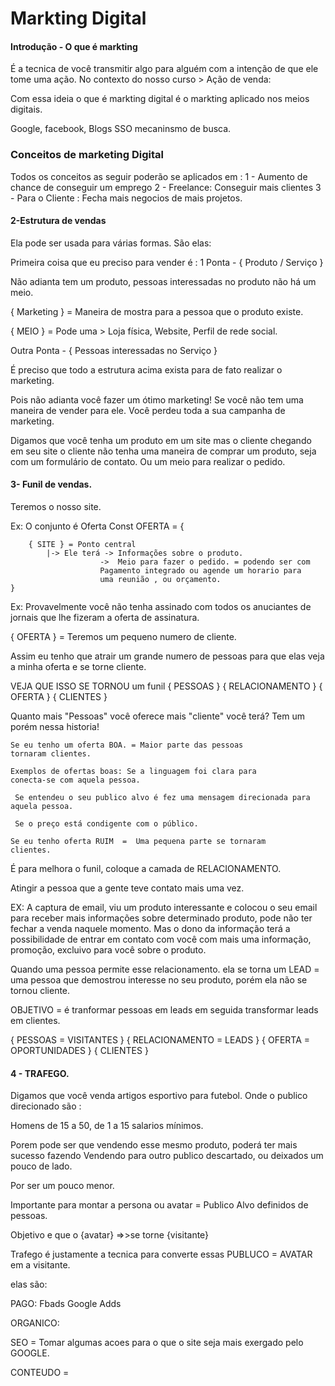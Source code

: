 # Markting Digital

#### Introdução - O que é markting 

É a tecnica de você transmitir algo para alguém
com a intenção de que ele tome uma ação.
No contexto do nosso curso > Ação de venda:

Com essa ideia o que é markting digital
é o markting aplicado nos meios digitais.

Google, facebook, Blogs
SSO mecaninsmo de busca.

### Conceitos de marketing Digital

Todos os conceitos as seguir poderão se aplicados em :
1 - Aumento de chance de conseguir um emprego
2 - Freelance: Conseguir mais clientes
3 - Para o Cliente : Fecha mais negocios de mais projetos.


#### 2-Estrutura de vendas 

Ela pode ser usada para várias formas.
São elas:

Primeira coisa que eu preciso para vender é :
1 Ponta - { Produto / Serviço } 

Não adianta tem um produto, pessoas interessadas
no produto não há um meio.

{ Marketing } = Maneira de mostra para a pessoa
que o produto existe.

{ MEIO } = Pode uma > Loja física, Website, Perfil de rede social.

Outra Ponta - { Pessoas interessadas no Serviço }


É preciso que todo a estrutura acima exista para
de fato realizar o marketing.

Pois não adianta você fazer um ótimo marketing!
Se você não tem uma maneira de vender para ele.
Você perdeu toda a sua campanha de marketing.

Digamos que você tenha um produto em um site
mas o cliente chegando em seu site o cliente não tenha 
uma maneira de comprar um produto, seja com um formulário de
contato. Ou um meio para realizar o pedido.

#### 3- Funil de vendas.

Teremos o nosso site.

Ex: O conjunto é Oferta 
        Const OFERTA = {

        { SITE } = Ponto central 
            |-> Ele terá -> Informações sobre o produto.
                        ->  Meio para fazer o pedido. = podendo ser com
                        Pagamento integrado ou agende um horario para
                        uma reunião , ou orçamento.
    }


Ex: Provavelmente você não tenha assinado com todos os 
anuciantes de jornais que lhe fizeram a oferta de assinatura.

{ OFERTA } = Teremos um pequeno numero de cliente.                   

Assim eu tenho que atrair um grande numero de 
pessoas para que elas veja a minha oferta e se torne cliente.

VEJA QUE ISSO SE TORNOU um funil 
{      PESSOAS     }
 { RELACIONAMENTO } 
   {   OFERTA   }
    { CLIENTES }


  Quanto mais "Pessoas" você oferece mais "cliente" você terá?
  Tem um porém nessa historia!

    Se eu tenho um oferta BOA. = Maior parte das pessoas
    tornaram clientes.

    Exemplos de ofertas boas: Se a linguagem foi clara para
    conecta-se com aquela pessoa.

     Se entendeu o seu publico alvo é fez uma mensagem direcionada para aquela pessoa.

     Se o preço está condigente com o público.

    Se eu tenho oferta RUIM  =  Uma pequena parte se tornaram 
    clientes.
        
É para melhora o funil, coloque a camada de RELACIONAMENTO.

Atingir a pessoa que a gente teve contato mais uma vez.

EX: A captura de email, viu um produto interessante e colocou o 
seu email para receber mais informações sobre determinado
produto, pode não ter fechar a venda naquele momento. Mas o
dono da informação terá a possibilidade de entrar em contato
com você com mais uma informação, promoção, excluivo para você sobre o produto.

Quando uma pessoa permite esse relacionamento. ela se torna um 
LEAD = uma pessoa que demostrou interesse no seu produto, porém
ela não se tornou cliente.

OBJETIVO = é tranformar pessoas em leads em seguida transformar
leads em clientes.

{      PESSOAS = VISITANTES      }
 {  RELACIONAMENTO = LEADS    } 
   {  OFERTA = OPORTUNIDADES }
    { CLIENTES }

#### 4 - TRAFEGO.

Digamos que você venda artigos esportivo
para futebol.
Onde o publico direcionado são :

  Homens de 15 a 50, de 1 a 15 salarios
  mínimos.

Porem pode ser que vendendo esse mesmo
produto, poderá ter mais sucesso fazendo
Vendendo para outro publico descartado, ou
deixados um pouco de lado.

Por ser um pouco menor.

  Importante para montar a persona ou avatar = 
  Publico Alvo definidos de pessoas.

  Objetivo e que o {avatar}  =>>se torne {visitante}


Trafego é justamente a tecnica para converte
essas PUBLUCO = AVATAR em a visitante. 

elas são:

PAGO:
Fbads
Google Adds

ORGANICO:

SEO = Tomar algumas acoes para o que o site seja mais 
exergado pelo GOOGLE.

CONTEUDO = 

